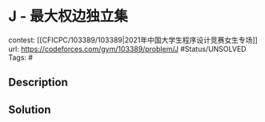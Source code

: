 # J - 最大权边独立集

contest: [[CFICPC/103389/103389|2021年中国大学生程序设计竞赛女生专场]]
url: https://codeforces.com/gym/103389/problem/J
#Status/UNSOLVED
Tags: #

## Description

## Solution

